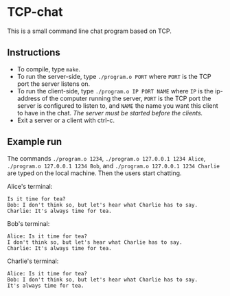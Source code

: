 
# TCP-chat

This is a small command line chat program based on TCP.

## Instructions

- To compile, type `make`.
- To run the server-side, type `./program.o PORT` where `PORT` is the TCP port the server listens on.
- To run the client-side, type `./program.o IP PORT NAME` where `IP` is the ip-address of the computer running the server, `PORT` is the TCP port the server is configured to listen to, and `NAME` the name you want this client to have in the chat. *The server must be started before the clients.*
- Exit a server or a client with ctrl-c.

## Example run

The commands `./program.o 1234`, `./program.o 127.0.0.1 1234 Alice`, `./program.o 127.0.0.1 1234 Bob`, and `./program.o 127.0.0.1 1234 Charlie` are typed on the local machine. Then the users start chatting.

Alice's terminal:

```
Is it time for tea?
Bob: I don't think so, but let's hear what Charlie has to say.
Charlie: It's always time for tea.
```

Bob's terminal:

```
Alice: Is it time for tea?
I don't think so, but let's hear what Charlie has to say.
Charlie: It's always time for tea.
```

Charlie's terminal:

```
Alice: Is it time for tea?
Bob: I don't think so, but let's hear what Charlie has to say.
It's always time for tea.
```